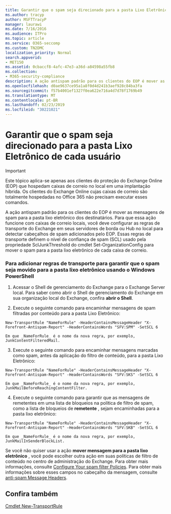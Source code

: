 ```yaml
---
title: Garantir que o spam seja direcionado para a pasta Lixo Eletrônico de cada usuário
ms.author: tracyp
author: MSFTTracyP
manager: laurawi
ms.date: 7/16/2016
ms.audience: ITPro
ms.topic: article
ms.service: O365-seccomp
ms.custom: TN2DMC
localization_priority: Normal
search.appverid:
- MET150
ms.assetid: 0cbaccf8-4afc-47e3-a36d-a84598a55fb8
ms.collection:
- M365-security-compliance
description: A ação antispam padrão para os clientes do EOP é mover as mensagens de spam para a pasta lixo eletrônico dos destinatários. Para que essa ação funcione com caixas de correio locais, você deve configurar as regras de transporte do Exchange em seus servidores de borda ou Hub no local para detectar cabeçalhos de spam adicionados pelo EOP. Essas regras de transporte definem o nível de confiança de spam (SCL) usado pela propriedade SclJunkThreshold do cmdlet Set-OrganizationConfig para mover o spam para a pasta lixo eletrônico de cada caixa de correio.
ms.openlocfilehash: d0ae9637ce95a1a8f0d4d241b3aef928c84ba3fa
ms.sourcegitcommit: f57b4001ef1327f0ea622e716a4d7d78f1769b49
ms.translationtype: MT
ms.contentlocale: pt-BR
ms.lasthandoff: 02/23/2019
ms.locfileid: "30221021"
---
```

# <a name="ensure-that-spam-is-routed-to-each-users-junk-email-folder"></a>Garantir que o spam seja direcionado para a pasta Lixo Eletrônico de cada usuário

> [!IMPORTANT]
> Este tópico aplica-se apenas aos clientes do proteção do Exchange Online (EOP) que hospedam caixas de correio no local em uma implantação híbrida. Os clientes do Exchange Online cujas caixas de correio são totalmente hospedadas no Office 365 não precisam executar esses comandos. 
  
A ação antispam padrão para os clientes do EOP é mover as mensagens de spam para a pasta lixo eletrônico dos destinatários. Para que essa ação funcione com caixas de correio locais, você deve configurar as regras de transporte do Exchange em seus servidores de borda ou Hub no local para detectar cabeçalhos de spam adicionados pelo EOP. Essas regras de transporte definem o nível de confiança de spam (SCL) usado pela propriedade SclJunkThreshold do cmdlet Set-OrganizationConfig para mover o spam para a pasta lixo eletrônico de cada caixa de correio. 
  
### <a name="to-add-transport-rules-to-ensure-spam-is-moved-to-the-junk-email-folder-by-using-windows-powershell"></a>Para adicionar regras de transporte para garantir que o spam seja movido para a pasta lixo eletrônico usando o Windows PowerShell

1. Acessar o Shell de gerenciamento do Exchange para o Exchange Server local. Para saber como abrir o Shell de gerenciamento do Exchange em sua organização local do Exchange, confira **abrir o Shell**.
    
2. Execute o seguinte comando para encaminhar mensagens de spam filtradas por conteúdo para a pasta Lixo Eletrônico:
    
  ```
  New-TransportRule "NameForRule" -HeaderContainsMessageHeader "X-Forefront-Antispam-Report" -HeaderContainsWords "SFV:SPM" -SetSCL 6
  ```

    Em que _NameForRule_ é o nome da nova regra, por exemplo, JunkContentFilteredMail. 
    
3. Execute o seguinte comando para encaminhar mensagens marcadas como spam, antes da aplicação do filtro de conteúdo, para a pasta Lixo Eletrônico:
    
  ```
  New-TransportRule "NameForRule" -HeaderContainsMessageHeader "X-Forefront-Antispam-Report" -HeaderContainsWords "SFV:SKS" -SetSCL 6
  ```

    Em que _NameForRule_ é o nome da nova regra, por exemplo, JunkMailBeforeReachingContentFilter. 
    
4. Execute o seguinte comando para garantir que as mensagens de remetentes em uma lista de bloqueios na política de filtro de spam, como a lista de bloqueios de **remetente** , sejam encaminhadas para a pasta lixo eletrônico: 
    
  ```
  New-TransportRule "NameForRule" -HeaderContainsMessageHeader "X-Forefront-Antispam-Report" -HeaderContainsWords "SFV:SKB" -SetSCL 6
  ```

    Em que _NameForRule_ é o nome da nova regra, por exemplo, JunkMailInSenderBlockList. 
    
Se você não quiser usar a ação **mover mensagem para a pasta lixo eletrônico** , você pode escolher outra ação em suas políticas de filtro de conteúdo no centro de administração do Exchange. Para obter mais informações, consulte [Configure Your spam filter Policies](configure-your-spam-filter-policies.md). Para obter mais informações sobre esses campos no cabeçalho da mensagem, consulte [anti-spam Message Headers](anti-spam-message-headers.md).
  
## <a name="see-also"></a>Confira também

[Cmdlet New-TransportRule](https://technet.microsoft.com/library/bb125138%28v=exchg.160%29.aspx)

